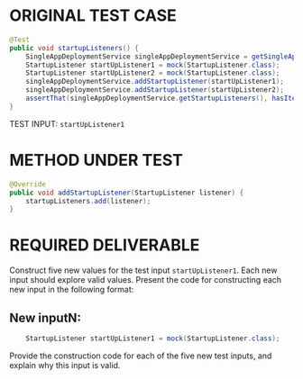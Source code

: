 # ORIGINAL TEST CASE
```java
@Test
public void startupListeners() {
    SingleAppDeploymentService singleAppDeploymentService = getSingleAppDeploymentService();
    StartupListener startUpListener1 = mock(StartupListener.class);
    StartupListener startUpListener2 = mock(StartupListener.class);
    singleAppDeploymentService.addStartupListener(startUpListener1);
    singleAppDeploymentService.addStartupListener(startUpListener2);
    assertThat(singleAppDeploymentService.getStartupListeners(), hasItems(startUpListener1, startUpListener2));
}

```
TEST INPUT: `startUpListener1`


# METHOD UNDER TEST
```java
@Override
public void addStartupListener(StartupListener listener) {
    startupListeners.add(listener);
}

```


# REQUIRED DELIVERABLE
Construct five new values for the test input `startUpListener1`. Each new input should explore valid values. Present the code for constructing each new input in the following format:
## New inputN:
```java
    StartupListener startUpListener1 = mock(StartupListener.class);
```

Provide the construction code for each of the five new test inputs, and explain why this input is valid. 